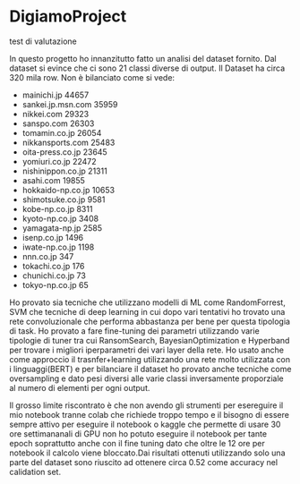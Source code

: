 # DigiamoProject
test di valutazione

In questo progetto ho innanzitutto fatto un analisi del dataset fornito. Dal dataset si evince che ci sono 21 classi diverse di output. Il Dataset ha circa 320 mila row. Non è bilanciato come si vede:

* mainichi.jp             44657
* sankei.jp.msn.com       35959
* nikkei.com              29323
* sanspo.com              26303
* tomamin.co.jp           26054
* nikkansports.com        25483
* oita-press.co.jp        23645
* yomiuri.co.jp           22472
* nishinippon.co.jp       21311
* asahi.com               19855
* hokkaido-np.co.jp       10653
* shimotsuke.co.jp        9581
* kobe-np.co.jp           8311
* kyoto-np.co.jp          3408
* yamagata-np.jp          2585
* isenp.co.jp             1496
* iwate-np.co.jp          1198
* nnn.co.jp               347
* tokachi.co.jp           176
* chunichi.co.jp          73
* tokyo-np.co.jp          65


Ho provato sia tecniche che utilizzano modelli di ML come RandomForrest, SVM che tecniche di deep learning in cui dopo vari tentativi ho trovato una rete convoluzionale che performa abbastanza per bene per questa tipologia di task. Ho provato a fare fine-tuning dei  parametri utilizzando varie  tipologie di tuner tra cui RansomSearch, BayesianOptimization e Hyperband per trovare i migliori iperparametri dei vari layer della rete. Ho usato anche come approccio il trasnfer+learning utilizzando una rete molto utilizzata con i linguaggi(BERT) e per bilanciare il dataset ho provato anche tecniche come oversampling e dato pesi diversi alle varie classi inversamente proporziale al numero di elementi per ogni output.


Il grosso limite riscontrato è che non avendo gli strumenti per esereguire il mio notebook tranne colab che richiede troppo tempo e il bisogno di essere sempre attivo per eseguire il notebook o kaggle che permette di usare 30 ore settimananali di GPU non ho potuto eseguire il notebook per tante epoch soprattutto anche con il fine tuning dato che oltre le 12 ore per notebook il calcolo viene bloccato.Dai risultati ottenuti utilizzando solo una parte del dataset sono riuscito ad ottenere circa 0.52 come accuracy nel calidation set. 

